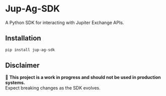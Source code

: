 # **Jup-Ag-SDK**  

A Python SDK for interacting with Jupiter Exchange APIs.  

## **Installation**  
```sh
pip install jup-ag-sdk
```

## **Disclaimer**  
🚨 **This project is a work in progress and should not be used in production systems.**  
Expect breaking changes as the SDK evolves.